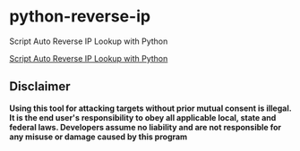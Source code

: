 # python-reverse-ip
Script Auto Reverse IP Lookup with Python 

[Script Auto Reverse IP Lookup with Python](https://exploit.linuxsec.org/script-auto-reverse-ip-lookup-python-indoxploit/)

## Disclaimer

**Using this tool for attacking targets without prior mutual consent is illegal. It is the end user's responsibility to obey all applicable local, state and federal laws. Developers assume no liability and are not responsible for any misuse or damage caused by this program**
